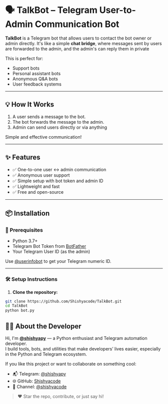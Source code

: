 # 🗣️ TalkBot – Telegram User-to-Admin Communication Bot

**TalkBot** is a Telegram bot that allows users to contact the bot owner or admin directly. It's like a simple **chat bridge**, where messages sent by users are forwarded to the admin, and the admin's can reply them in private 

This is perfect for:

- Support bots
- Personal assistant bots
- Anonymous Q&A bots
- User feedback systems

---

## 💡 How It Works

1. A user sends a message to the bot.
2. The bot forwards the message to the admin.
3. Admin can send users directly or via anything


Simple and effective communication!

---

## ✨ Features

- ✅ One-to-one user ↔ admin communication
- ✅ Anonymous user support
- ✅ Simple setup with bot token and admin ID
- ✅ Lightweight and fast
- ✅ Free and open-source

---

## 📦 Installation

### 🧰 Prerequisites

- Python 3.7+
- Telegram Bot Token from [BotFather](https://t.me/BotFather)
- Your Telegram User ID (as the admin)

Use [@userinfobot](https://t.me/userinfobot) to get your Telegram numeric ID.

---

### 🛠️ Setup Instructions

1. **Clone the repository:**

```bash
git clone https://github.com/Shishyacode/TalkBot.git
cd TalkBot
python bot.py
```

## 👨‍💻 About the Developer

Hi, I'm **[@shishyapy](https://t.me/shishyapy)** — a Python enthusiast and Telegram automation developer.  
I build tools, bots, and utilities that make developers’ lives easier, especially in the Python and Telegram ecosystem.

If you like this project or want to collaborate on something cool:

- 📬 Telegram: [@shishyapy](https://t.me/shishyapy)
- 🌐 GitHub: [Shishyacode](https://github.com/Shishyacode)
- 📢 Channel: [@shishyacode](https://t.me/shishyacode)

> ❤️ Star the repo, contribute, or just say hi!
